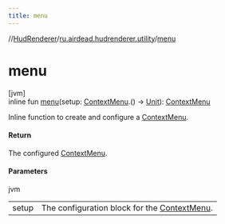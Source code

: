 ```yaml
---
title: menu
---
```

//[HudRenderer](../../index.html)/[ru.airdead.hudrenderer.utility](index.html)/[menu](menu.html)



# menu



[jvm]\
inline fun [menu](menu.html)(setup: [ContextMenu](../ru.airdead.hudrenderer.element/-context-menu/index.html).() -&gt; [Unit](https://kotlinlang.org/api/latest/jvm/stdlib/kotlin/-unit/index.html)): [ContextMenu](../ru.airdead.hudrenderer.element/-context-menu/index.html)



Inline function to create and configure a [ContextMenu](../ru.airdead.hudrenderer.element/-context-menu/index.html).



#### Return



The configured [ContextMenu](../ru.airdead.hudrenderer.element/-context-menu/index.html).



#### Parameters


jvm

| | |
|---|---|
| setup | The configuration block for the [ContextMenu](../ru.airdead.hudrenderer.element/-context-menu/index.html). |




